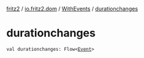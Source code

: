 [fritz2](../../index.md) / [io.fritz2.dom](../index.md) / [WithEvents](index.md) / [durationchanges](./durationchanges.md)

# durationchanges

`val durationchanges: Flow<`[`Event`](https://kotlinlang.org/api/latest/jvm/stdlib/org.w3c.dom.events/-event/index.html)`>`